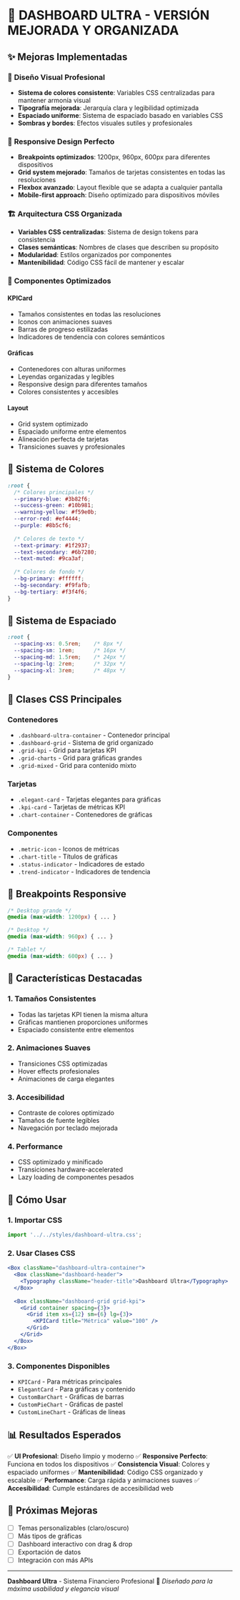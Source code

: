# 🚀 DASHBOARD ULTRA - VERSIÓN MEJORADA Y ORGANIZADA

## ✨ Mejoras Implementadas

### 🎨 **Diseño Visual Profesional**
- **Sistema de colores consistente**: Variables CSS centralizadas para mantener armonía visual
- **Tipografía mejorada**: Jerarquía clara y legibilidad optimizada
- **Espaciado uniforme**: Sistema de espaciado basado en variables CSS
- **Sombras y bordes**: Efectos visuales sutiles y profesionales

### 📱 **Responsive Design Perfecto**
- **Breakpoints optimizados**: 1200px, 960px, 600px para diferentes dispositivos
- **Grid system mejorado**: Tamaños de tarjetas consistentes en todas las resoluciones
- **Flexbox avanzado**: Layout flexible que se adapta a cualquier pantalla
- **Mobile-first approach**: Diseño optimizado para dispositivos móviles

### 🏗️ **Arquitectura CSS Organizada**
- **Variables CSS centralizadas**: Sistema de design tokens para consistencia
- **Clases semánticas**: Nombres de clases que describen su propósito
- **Modularidad**: Estilos organizados por componentes
- **Mantenibilidad**: Código CSS fácil de mantener y escalar

### 🎯 **Componentes Optimizados**

#### **KPICard**
- Tamaños consistentes en todas las resoluciones
- Iconos con animaciones suaves
- Barras de progreso estilizadas
- Indicadores de tendencia con colores semánticos

#### **Gráficas**
- Contenedores con alturas uniformes
- Leyendas organizadas y legibles
- Responsive design para diferentes tamaños
- Colores consistentes y accesibles

#### **Layout**
- Grid system optimizado
- Espaciado uniforme entre elementos
- Alineación perfecta de tarjetas
- Transiciones suaves y profesionales

## 🎨 **Sistema de Colores**

```css
:root {
  /* Colores principales */
  --primary-blue: #3b82f6;
  --success-green: #10b981;
  --warning-yellow: #f59e0b;
  --error-red: #ef4444;
  --purple: #8b5cf6;
  
  /* Colores de texto */
  --text-primary: #1f2937;
  --text-secondary: #6b7280;
  --text-muted: #9ca3af;
  
  /* Colores de fondo */
  --bg-primary: #ffffff;
  --bg-secondary: #f9fafb;
  --bg-tertiary: #f3f4f6;
}
```

## 📐 **Sistema de Espaciado**

```css
:root {
  --spacing-xs: 0.5rem;    /* 8px */
  --spacing-sm: 1rem;      /* 16px */
  --spacing-md: 1.5rem;    /* 24px */
  --spacing-lg: 2rem;      /* 32px */
  --spacing-xl: 3rem;      /* 48px */
}
```

## 🔧 **Clases CSS Principales**

### **Contenedores**
- `.dashboard-ultra-container` - Contenedor principal
- `.dashboard-grid` - Sistema de grid organizado
- `.grid-kpi` - Grid para tarjetas KPI
- `.grid-charts` - Grid para gráficas grandes
- `.grid-mixed` - Grid para contenido mixto

### **Tarjetas**
- `.elegant-card` - Tarjetas elegantes para gráficas
- `.kpi-card` - Tarjetas de métricas KPI
- `.chart-container` - Contenedores de gráficas

### **Componentes**
- `.metric-icon` - Iconos de métricas
- `.chart-title` - Títulos de gráficas
- `.status-indicator` - Indicadores de estado
- `.trend-indicator` - Indicadores de tendencia

## 📱 **Breakpoints Responsive**

```css
/* Desktop grande */
@media (max-width: 1200px) { ... }

/* Desktop */
@media (max-width: 960px) { ... }

/* Tablet */
@media (max-width: 600px) { ... }
```

## 🚀 **Características Destacadas**

### **1. Tamaños Consistentes**
- Todas las tarjetas KPI tienen la misma altura
- Gráficas mantienen proporciones uniformes
- Espaciado consistente entre elementos

### **2. Animaciones Suaves**
- Transiciones CSS optimizadas
- Hover effects profesionales
- Animaciones de carga elegantes

### **3. Accesibilidad**
- Contraste de colores optimizado
- Tamaños de fuente legibles
- Navegación por teclado mejorada

### **4. Performance**
- CSS optimizado y minificado
- Transiciones hardware-accelerated
- Lazy loading de componentes pesados

## 🔄 **Cómo Usar**

### **1. Importar CSS**
```jsx
import '../../styles/dashboard-ultra.css';
```

### **2. Usar Clases CSS**
```jsx
<Box className="dashboard-ultra-container">
  <Box className="dashboard-header">
    <Typography className="header-title">Dashboard Ultra</Typography>
  </Box>
  
  <Box className="dashboard-grid grid-kpi">
    <Grid container spacing={3}>
      <Grid item xs={12} sm={6} lg={3}>
        <KPICard title="Métrica" value="100" />
      </Grid>
    </Grid>
  </Box>
</Box>
```

### **3. Componentes Disponibles**
- `KPICard` - Para métricas principales
- `ElegantCard` - Para gráficas y contenido
- `CustomBarChart` - Gráficas de barras
- `CustomPieChart` - Gráficas de pastel
- `CustomLineChart` - Gráficas de líneas

## 📊 **Resultados Esperados**

✅ **UI Profesional**: Diseño limpio y moderno
✅ **Responsive Perfecto**: Funciona en todos los dispositivos
✅ **Consistencia Visual**: Colores y espaciado uniformes
✅ **Mantenibilidad**: Código CSS organizado y escalable
✅ **Performance**: Carga rápida y animaciones suaves
✅ **Accesibilidad**: Cumple estándares de accesibilidad web

## 🎯 **Próximas Mejoras**

- [ ] Temas personalizables (claro/oscuro)
- [ ] Más tipos de gráficas
- [ ] Dashboard interactivo con drag & drop
- [ ] Exportación de datos
- [ ] Integración con más APIs

---

**Dashboard Ultra** - Sistema Financiero Profesional 🚀
*Diseñado para la máxima usabilidad y elegancia visual*
